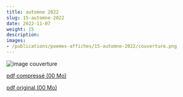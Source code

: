 ```yaml
---
title: automne 2022
slug: 15-automne-2022
date: 2022-11-07
weight: 15
description: 
images:
- /publications/poemes-affiches/15-automne-2022/couverture.png
---
```


![image couverture](couverture.png)

[pdf compressé (00 Mo)](le-pied-automne-2022-compress.pdf)

[pdf original (00 Mo)](le-pied-automne-2022.pdf)

